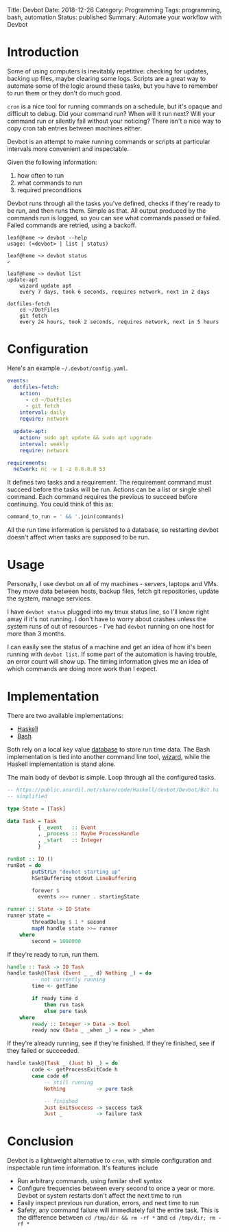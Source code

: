 Title: Devbot
Date: 2018-12-26
Category: Programming
Tags: programming, bash, automation
Status: published
Summary: Automate your workflow with Devbot

# Introduction

Some of using computers is inevitably repetitive: checking for updates, backing
up files, maybe clearing some logs. Scripts are a great way to automate some of
the logic around these tasks, but you have to remember to run them or they
don't do much good.

`cron` is a nice tool for running commands on a schedule, but it's opaque and
difficult to debug. Did your command run? When will it run next? Will your
command run or silently fail without your noticing? There isn't a nice way to
copy cron tab entries between machines either.

Devbot is an attempt to make running commands or scripts at particular
intervals more convenient and inspectable.

Given the following information:
1. how often to run
2. what commands to run
3. required preconditions

Devbot runs through all the tasks you've defined, checks if they're ready to be
run, and then runs them. Simple as that. All output produced by the commands
run is logged, so you can see what commands passed or failed. Failed
commands are retried, using a backoff.

```
leaf@home ~> devbot --help
usage: (<devbot> | list | status)

leaf@home ~> devbot status
✓

leaf@home ~> devbot list
update-apt
    wizard update apt
    every 7 days, took 6 seconds, requires network, next in 2 days

dotfiles-fetch
    cd ~/DotFiles
    git fetch
    every 24 hours, took 2 seconds, requires network, next in 5 hours
```

# Configuration

Here's an example `~/.devbot/config.yaml`.

```yaml
events:
  dotfiles-fetch:
    action:
      - cd ~/DotFiles
      - git fetch
    interval: daily
    require: network

  update-apt:
    action: sudo apt update && sudo apt upgrade
    interval: weekly
    require: network

requirements:
  network: nc -w 1 -z 8.8.8.8 53
```

It defines two tasks and a requirement. The requirement command must succeed
before the tasks will be run.  Actions can be a list or single shell command.
Each command requires the previous to succeed before continuing. You could
think of this as:

```python
command_to_run = ' && '.join(commands)
```

All the run time information is persisted to a database, so restarting devbot
doesn't affect when tasks are supposed to be run.

# Usage

Personally, I use devbot on all of my machines - servers, laptops and VMs. They
move data between hosts, backup files, fetch git repositories, update the
system, manage services.

I have `devbot status` plugged into my tmux status line, so I'll know right
away if it's not running. I don't have to worry about crashes unless the system
runs of out of resources - I've had `devbot` running on one host for more than
3 months.

I can easily see the status of a machine and get an idea of how it's been
running with `devbot list`. If some part of the automation is having trouble,
an error count will show up. The timing information gives me an idea of which
commands are doing more work than I expect.

# Implementation

There are two available implementations:

- [Haskell](https://github.com/Gandalf-/Haskell/tree/master/devbot)
- [Bash](https://github.com/Gandalf-/DotFiles/blob/master/lib/devbot.sh)

Both rely on a local key value
[database](https://github.com/Gandalf-/apocrypha) to store run time data. The
Bash implementation is tied into another command line tool,
[wizard](https://github.com/Gandalf-/DotFiles#wizard), while the Haskell
implementation is stand alone.

The main body of devbot is simple. Loop through all the configured tasks.

```haskell
-- https://public.anardil.net/share/code/Haskell/devbot/Devbot/Bot.hs
-- simplified

type State = [Task]

data Task = Task
          { _event   :: Event
          , _process :: Maybe ProcessHandle
          , _start   :: Integer
          }

runBot :: IO ()
runBot = do
        putStrLn "devbot starting up"
        hSetBuffering stdout LineBuffering

        forever $
          events >>= runner . startingState

runner :: State -> IO State
runner state =
        threadDelay $ 1 * second
        mapM handle state >>= runner
    where
        second = 1000000
```

If they're ready to run, run them.

```haskell
handle :: Task -> IO Task
handle task@(Task (Event _ _ d) Nothing _) = do
        -- not currently running
        time <- getTime

        if ready time d
            then run task
            else pure task
    where
        ready :: Integer -> Data -> Bool
        ready now (Data _ _when _) = now > _when
```

If they're already running, see if they're finished. If they're finished, see
if they failed or succeeded.

```haskell
handle task@(Task _ (Just h) _) = do
        code <- getProcessExitCode h
        case code of
            -- still running
            Nothing          -> pure task

            -- finished
            Just ExitSuccess -> success task
            Just _           -> failure task
```

# Conclusion

Devbot is a lightweight alternative to `cron`, with simple configuration and
inspectable run time information. It's features include

- Run arbitrary commands, using familar shell syntax
- Configure frequencies between every second to once a year or more. Devbot or
  system restarts don't affect the next time to run
- Easily inspect previous run duration, errors, and next time to run
- Safety, any command failure will immediately fail the entire task. This is
  the difference between `cd /tmp/dir && rm -rf *` and `cd /tmp/dir; rm -rf *`
